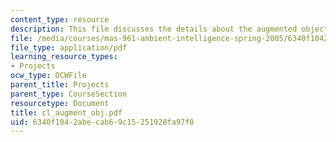 ```yaml
---
content_type: resource
description: This file discusses the details about the augmented object, shoes.
file: /media/courses/mas-961-ambient-intelligence-spring-2005/6340f1042abecab69c15251928fa97f0_cl_augment_obj.pdf
file_type: application/pdf
learning_resource_types:
- Projects
ocw_type: OCWFile
parent_title: Projects
parent_type: CourseSection
resourcetype: Document
title: cl_augment_obj.pdf
uid: 6340f104-2abe-cab6-9c15-251928fa97f0
---
```


